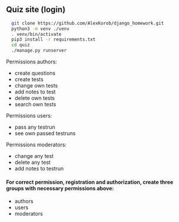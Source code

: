 ## Quiz site (login)

```bash
  git clone https://github.com/AlexKorob/django_homework.git
  python3 -m venv ./venv
  . venv/bin/activate
  pip3 install -r requirements.txt
  cd quiz
  ./manage.py runserver
```

Permissions authors:
  * create questions
  * create tests
  * change own tests
  * add notes to test
  * delete own tests
  * search own tests

Permissions users:
  * pass any testrun
  * see own passed testruns

Permissions moderators:
  * change any test
  * delete any test
  * add notes to testrun


#### For correct permission, registration and authorization, create three groups with necessary permissions above:
 * authors
 * users
 * moderators
